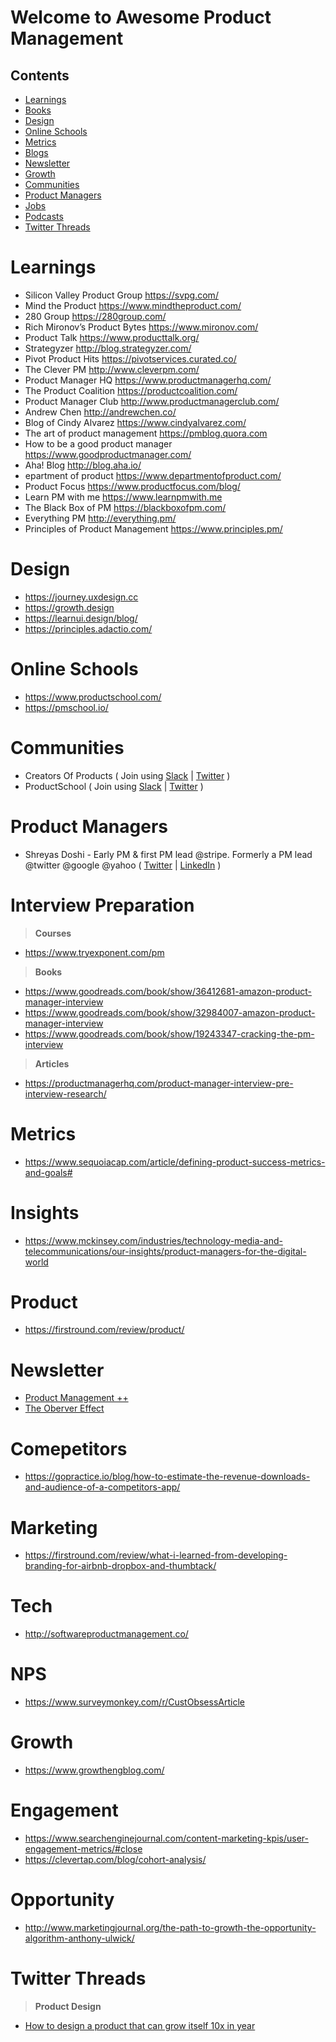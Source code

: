 # Welcome to Awesome Product Management

## Contents 
* [Learnings](#learnings)
* [Books](/books)
* [Design](#design)
* [Online Schools](#online-schools)
* [Metrics](#metrics)
* [Blogs](#blogs)
* [Newsletter](#newsletter)
* [Growth](#growth)
* [Communities](#communities)
* [Product Managers](#product-managers)
* [Jobs](#jobs)
* [Podcasts](#podcasts)
* [Twitter Threads](#twitter-threads)

# Learnings
* Silicon Valley Product Group https://svpg.com/
* Mind the Product https://www.mindtheproduct.com/
* 280 Group https://280group.com/
* Rich Mironov’s Product Bytes https://www.mironov.com/
* Product Talk https://www.producttalk.org/
* Strategyzer http://blog.strategyzer.com/
* Pivot Product Hits https://pivotservices.curated.co/
* The Clever PM http://www.cleverpm.com/
* Product Manager HQ https://www.productmanagerhq.com/
* The Product Coalition https://productcoalition.com/
* Product Manager Club http://www.productmanagerclub.com/
* Andrew Chen http://andrewchen.co/
* Blog of Cindy Alvarez https://www.cindyalvarez.com/
* The art of product management https://pmblog.quora.com
* How to be a good product manager https://www.goodproductmanager.com/
* Aha! Blog http://blog.aha.io/
* epartment of product https://www.departmentofproduct.com/
* Product Focus https://www.productfocus.com/blog/
* Learn PM with me https://www.learnpmwith.me
* The Black Box of PM https://blackboxofpm.com/
* Everything PM http://everything.pm/
* Principles of Product Management https://www.principles.pm/


# Design
* https://journey.uxdesign.cc
* https://growth.design
* https://learnui.design/blog/
* https://principles.adactio.com/

# Online Schools 
* https://www.productschool.com/
* https://pmschool.io/

# Communities 
* Creators Of Products ( Join using [Slack](https://app.slack.com/client/T011LL6FGGG)  | [Twitter](https://twitter.com/CreatorsOfProd)  )
* ProductSchool ( Join using [Slack](https://www.productschool.com/slack-community/)  | [Twitter](https://twitter.com/productschool)  )

# Product Managers 
* Shreyas Doshi -  Early PM & first PM lead @stripe. Formerly a PM lead @twitter @google @yahoo
 ( [Twitter](https://twitter.com/shreyas) |  [LinkedIn](https://www.linkedin.com/in/shreyasdoshi/) )


# Interview Preparation 

> **Courses**
* https://www.tryexponent.com/pm

> **Books**
* https://www.goodreads.com/book/show/36412681-amazon-product-manager-interview
* https://www.goodreads.com/book/show/32984007-amazon-product-manager-interview
* https://www.goodreads.com/book/show/19243347-cracking-the-pm-interview

> **Articles**
* https://productmanagerhq.com/product-manager-interview-pre-interview-research/


# Metrics 
* https://www.sequoiacap.com/article/defining-product-success-metrics-and-goals#



# Insights 
*  https://www.mckinsey.com/industries/technology-media-and-telecommunications/our-insights/product-managers-for-the-digital-world


# Product
* https://firstround.com/review/product/


# Newsletter
* [Product Management ++](https://turnaround.substack.com/p/product-management-)
* [The Oberver Effect](https://www.theobservereffect.org/)


# Comepetitors 
* https://gopractice.io/blog/how-to-estimate-the-revenue-downloads-and-audience-of-a-competitors-app/

# Marketing

* https://firstround.com/review/what-i-learned-from-developing-branding-for-airbnb-dropbox-and-thumbtack/

# Tech
* http://softwareproductmanagement.co/

# NPS
* https://www.surveymonkey.com/r/CustObsessArticle

# Growth
* https://www.growthengblog.com/

# Engagement
* https://www.searchenginejournal.com/content-marketing-kpis/user-engagement-metrics/#close
* https://clevertap.com/blog/cohort-analysis/


# Opportunity
* http://www.marketingjournal.org/the-path-to-growth-the-opportunity-algorithm-anthony-ulwick/


# Twitter Threads
> **Product Design**
* [How to design a product that can grow itself 10x in year](https://twitter.com/mikaelcho/status/1270743622619717632)



